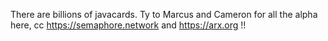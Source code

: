 There are billions of javacards. Ty to Marcus and Cameron for all the alpha here, cc https://semaphore.network and https://arx.org !!
